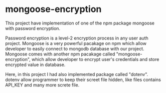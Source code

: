 # mongoose-encryption
This project have implementation of one of the npm package mongoose with password encryption. 

Password encryption is a level-2 encryption process in any user auth project. 
Mongoose is a very powerful pacakage on npm which allow developer to easily connect to mongodb database with our project.
Mongoose comes with another npm pacakage called "mongoose-encryption", which allow developer to encrypt user's credentials and 
store encrypted value in database. 

Here, in this project I had also implemented package called "dotenv". dotenv allow programmer to keep their screet file hidden, like files contains 
API_KEY and many more screte file. 
